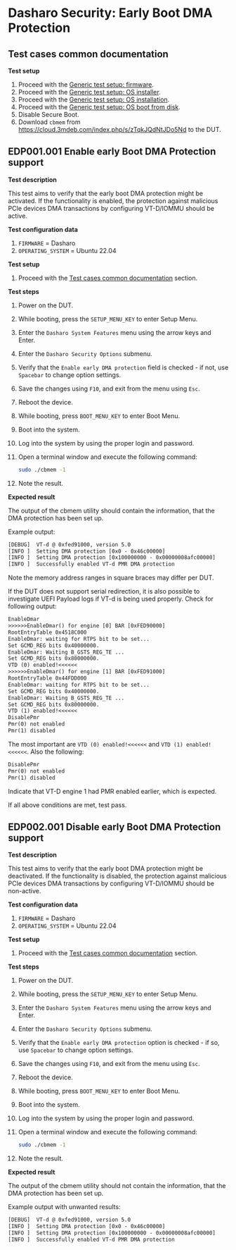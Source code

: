 # Dasharo Security: Early Boot DMA Protection

## Test cases common documentation

**Test setup**

1. Proceed with the
    [Generic test setup: firmware](../../generic-test-setup#firmware).
1. Proceed with the
    [Generic test setup: OS installer](../../generic-test-setup#os-installer).
1. Proceed with the
    [Generic test setup: OS installation](../../generic-test-setup#os-installation).
1. Proceed with the
    [Generic test setup: OS boot from disk](../../generic-test-setup#os-boot-from-disk).
1. Disable Secure Boot.
1. Download `cbmem` from <https://cloud.3mdeb.com/index.php/s/zTqkJQdNtJDo5Nd>
   to the DUT.

## EDP001.001 Enable early Boot DMA Protection support

**Test description**

This test aims to verify that the early boot DMA protection might be activated.
If the functionality is enabled, the protection against malicious PCIe devices
DMA transactions by configuring VT-D/IOMMU should be active.

**Test configuration data**

1. `FIRMWARE` = Dasharo
1. `OPERATING_SYSTEM` = Ubuntu 22.04

**Test setup**

1. Proceed with the
    [Test cases common documentation](#test-cases-common-documentation) section.

**Test steps**

1. Power on the DUT.
1. While booting, press the `SETUP_MENU_KEY` to enter Setup Menu.
1. Enter the `Dasharo System Features` menu using the arrow keys and Enter.
1. Enter the `Dasharo Security Options` submenu.
1. Verify that the `Enable early DMA protection` field is checked - if not, use
    `Spacebar` to change option settings.
1. Save the changes using `F10`, and exit from the menu using `Esc`.
1. Reboot the device.
1. While booting, press `BOOT_MENU_KEY`  to enter Boot Menu.
1. Boot into the system.
1. Log into the system by using the proper login and password.
1. Open a terminal window and execute the following command:

   ```bash
   sudo ./cbmem -1
   ```

1. Note the result.

**Expected result**

The output of the cbmem utility should contain the information, that the
DMA protection has been set up.

Example output:

```txt
[DEBUG]  VT-d @ 0xfed91000, version 5.0
[INFO ]  Setting DMA protection [0x0 - 0x46c00000]
[INFO ]  Setting DMA protection [0x100000000 - 0x00000008afc00000]
[INFO ]  Successfully enabled VT-d PMR DMA protection
```

Note the memory address ranges in square braces may differ per DUT.

If the DUT does not support serial redirection, it is also possible to
investigate UEFI Payload logs if VT-d is being used properly. Check for
following output:

```txt
EnableDmar
>>>>>>EnableDmar() for engine [0] BAR [0xFED90000]
RootEntryTable 0x4518C000
EnableDmar: waiting for RTPS bit to be set...
Set GCMD_REG bits 0x40000000.
EnableDmar: Waiting B_GSTS_REG_TE ...
Set GCMD_REG bits 0x80000000.
VTD (0) enabled!<<<<<<
>>>>>>EnableDmar() for engine [1] BAR [0xFED91000]
RootEntryTable 0x44FDD000
EnableDmar: waiting for RTPS bit to be set...
Set GCMD_REG bits 0x40000000.
EnableDmar: Waiting B_GSTS_REG_TE ...
Set GCMD_REG bits 0x80000000.
VTD (1) enabled!<<<<<<
DisablePmr
Pmr(0) not enabled
Pmr(1) disabled
```

The most important are `VTD (0) enabled!<<<<<<` and `VTD (1) enabled!<<<<<<`.
Also the following:

```txt
DisablePmr
Pmr(0) not enabled
Pmr(1) disabled
```

Indicate that VT-D engine 1 had PMR enabled earlier, which is expected.

If all above conditions are met, test pass.

## EDP002.001 Disable early Boot DMA Protection support

**Test description**

This test aims to verify that the early boot DMA protection might be
deactivated. If the functionality is disabled, the protection against malicious
PCIe devices DMA transactions by configuring VT-D/IOMMU should be non-active.

**Test configuration data**

1. `FIRMWARE` = Dasharo
1. `OPERATING_SYSTEM` = Ubuntu 22.04

**Test setup**

1. Proceed with the
    [Test cases common documentation](#test-cases-common-documentation) section.

**Test steps**

1. Power on the DUT.
1. While booting, press the `SETUP_MENU_KEY` to enter Setup Menu.
1. Enter the `Dasharo System Features` menu using the arrow keys and Enter.
1. Enter the `Dasharo Security Options` submenu.
1. Verify that the `Enable early DMA protection` option is checked - if so, use
    `Spacebar` to change option settings.
1. Save the changes using `F10`, and exit from the menu using `Esc`.
1. Reboot the device.
1. While booting, press `BOOT_MENU_KEY`  to enter Boot Menu.
1. Boot into the system.
1. Log into the system by using the proper login and password.
1. Open a terminal window and execute the following command:

   ```bash
   sudo ./cbmem -1
   ```

1. Note the result.

**Expected result**

The output of the cbmem utility should not contain the information, that the
DMA protection has been set up.

Example output with unwanted results:

```txt
[DEBUG]  VT-d @ 0xfed91000, version 5.0
[INFO ]  Setting DMA protection [0x0 - 0x46c00000]
[INFO ]  Setting DMA protection [0x100000000 - 0x00000008afc00000]
[INFO ]  Successfully enabled VT-d PMR DMA protection
```
